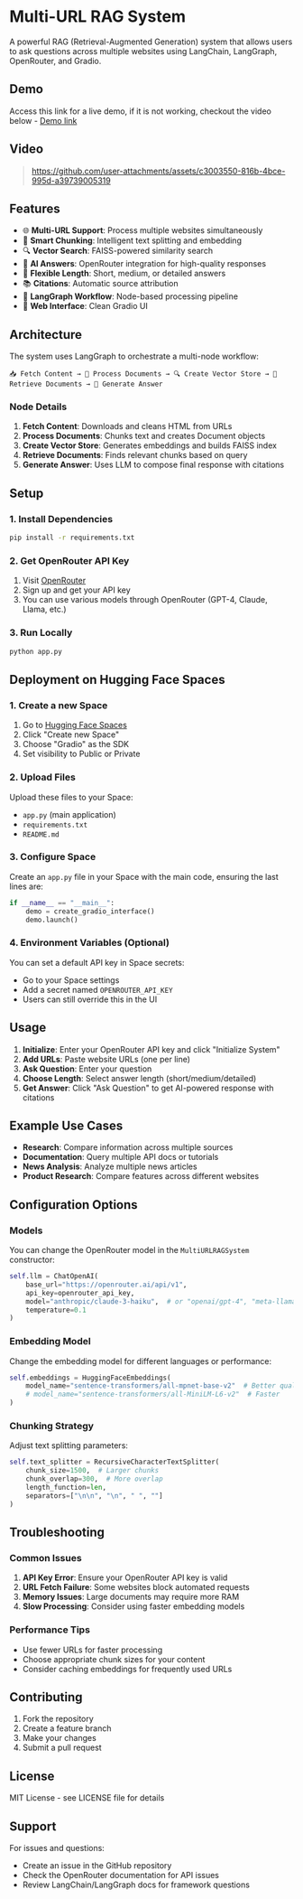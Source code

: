 # Multi-URL RAG System

A powerful RAG (Retrieval-Augmented Generation) system that allows users to ask questions across multiple websites using LangChain, LangGraph, OpenRouter, and Gradio.

## Demo
Access this link for a live demo, if it is not working, checkout the video below - 
[Demo link](https://huggingface.co/spaces/ajnx014/Multi-URL-RAG-LangGraph)

## Video

> https://github.com/user-attachments/assets/c3003550-816b-4bce-995d-a39739005319

## Features

- 🌐 **Multi-URL Support**: Process multiple websites simultaneously
- 🧠 **Smart Chunking**: Intelligent text splitting and embedding
- 🔍 **Vector Search**: FAISS-powered similarity search
- 🤖 **AI Answers**: OpenRouter integration for high-quality responses
- 📏 **Flexible Length**: Short, medium, or detailed answers
- 📚 **Citations**: Automatic source attribution
- 🔄 **LangGraph Workflow**: Node-based processing pipeline
- 🎨 **Web Interface**: Clean Gradio UI

## Architecture

The system uses LangGraph to orchestrate a multi-node workflow:

```
📥 Fetch Content → 📄 Process Documents → 🔍 Create Vector Store → 🔎 Retrieve Documents → 🤖 Generate Answer
```

### Node Details

1. **Fetch Content**: Downloads and cleans HTML from URLs
2. **Process Documents**: Chunks text and creates Document objects
3. **Create Vector Store**: Generates embeddings and builds FAISS index
4. **Retrieve Documents**: Finds relevant chunks based on query
5. **Generate Answer**: Uses LLM to compose final response with citations

## Setup

### 1. Install Dependencies

```bash
pip install -r requirements.txt
```

### 2. Get OpenRouter API Key

1. Visit [OpenRouter](https://openrouter.ai/)
2. Sign up and get your API key
3. You can use various models through OpenRouter (GPT-4, Claude, Llama, etc.)

### 3. Run Locally

```bash
python app.py
```

## Deployment on Hugging Face Spaces

### 1. Create a new Space

1. Go to [Hugging Face Spaces](https://huggingface.co/spaces)
2. Click "Create new Space"
3. Choose "Gradio" as the SDK
4. Set visibility to Public or Private

### 2. Upload Files

Upload these files to your Space:
- `app.py` (main application)
- `requirements.txt`
- `README.md`

### 3. Configure Space

Create an `app.py` file in your Space with the main code, ensuring the last lines are:

```python
if __name__ == "__main__":
    demo = create_gradio_interface()
    demo.launch()
```

### 4. Environment Variables (Optional)

You can set a default API key in Space secrets:
- Go to your Space settings
- Add a secret named `OPENROUTER_API_KEY`
- Users can still override this in the UI

## Usage

1. **Initialize**: Enter your OpenRouter API key and click "Initialize System"
2. **Add URLs**: Paste website URLs (one per line)
3. **Ask Question**: Enter your question
4. **Choose Length**: Select answer length (short/medium/detailed)
5. **Get Answer**: Click "Ask Question" to get AI-powered response with citations

## Example Use Cases

- **Research**: Compare information across multiple sources
- **Documentation**: Query multiple API docs or tutorials
- **News Analysis**: Analyze multiple news articles
- **Product Research**: Compare features across different websites

## Configuration Options

### Models

You can change the OpenRouter model in the `MultiURLRAGSystem` constructor:

```python
self.llm = ChatOpenAI(
    base_url="https://openrouter.ai/api/v1",
    api_key=openrouter_api_key,
    model="anthropic/claude-3-haiku",  # or "openai/gpt-4", "meta-llama/llama-2-70b-chat", etc.
    temperature=0.1
)
```

### Embedding Model

Change the embedding model for different languages or performance:

```python
self.embeddings = HuggingFaceEmbeddings(
    model_name="sentence-transformers/all-mpnet-base-v2"  # Better quality
    # model_name="sentence-transformers/all-MiniLM-L6-v2"  # Faster
)
```

### Chunking Strategy

Adjust text splitting parameters:

```python
self.text_splitter = RecursiveCharacterTextSplitter(
    chunk_size=1500,  # Larger chunks
    chunk_overlap=300,  # More overlap
    length_function=len,
    separators=["\n\n", "\n", " ", ""]
)
```

## Troubleshooting

### Common Issues

1. **API Key Error**: Ensure your OpenRouter API key is valid
2. **URL Fetch Failure**: Some websites block automated requests
3. **Memory Issues**: Large documents may require more RAM
4. **Slow Processing**: Consider using faster embedding models

### Performance Tips

- Use fewer URLs for faster processing
- Choose appropriate chunk sizes for your content
- Consider caching embeddings for frequently used URLs

## Contributing

1. Fork the repository
2. Create a feature branch
3. Make your changes
4. Submit a pull request

## License

MIT License - see LICENSE file for details

## Support

For issues and questions:
- Create an issue in the GitHub repository
- Check the OpenRouter documentation for API issues
- Review LangChain/LangGraph docs for framework questions
